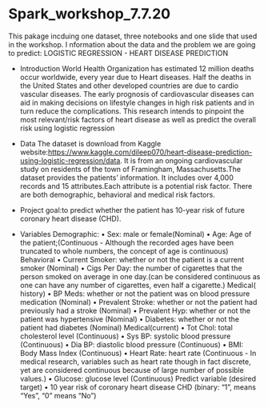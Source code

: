# Spark_workshop_7.7.20
This pakage incduing one dataset, three notebooks and one slide that used in the workshop.
I
nformation about the data and the problem we are going to predict:
LOGISTIC REGRESSION - HEART DISEASE PREDICTION

* Introduction
World Health Organization has estimated 12 million deaths occur worldwide, every year due to Heart diseases. Half the deaths in the United States and other developed countries are due to cardio vascular diseases. The early prognosis of cardiovascular diseases can aid in making decisions on lifestyle changes in high risk patients and in turn reduce the complications. This research intends to pinpoint the most relevant/risk factors of heart disease as well as predict the overall risk using logistic regression

* Data
The dataset is download from Kaggle website:https://www.kaggle.com/dileep070/heart-disease-prediction-using-logistic-regression/data. It is from an ongoing cardiovascular study on residents of the town of Framingham, Massachusetts.The dataset provides the patients’ information. It includes over 4,000 records and 15 attributes.Each attribute is a potential risk factor. There are both demographic, behavioral and medical risk factors.

* Project goal:to predict whether the patient has 10-year risk of future coronary heart disease (CHD).

* Variables
Demographic:
• Sex: male or female(Nominal)
• Age: Age of the patient;(Continuous - Although the recorded ages have been truncated to whole numbers, the concept of age is continuous)
Behavioral
• Current Smoker: whether or not the patient is a current smoker (Nominal)
• Cigs Per Day: the number of cigarettes that the person smoked on average in one day.(can be considered continuous as one can have any number of cigarettes, even half a cigarette.)
Medical( history)
• BP Meds: whether or not the patient was on blood pressure medication (Nominal)
• Prevalent Stroke: whether or not the patient had previously had a stroke (Nominal)
• Prevalent Hyp: whether or not the patient was hypertensive (Nominal)
• Diabetes: whether or not the patient had diabetes (Nominal)
Medical(current)
• Tot Chol: total cholesterol level (Continuous)
• Sys BP: systolic blood pressure (Continuous)
• Dia BP: diastolic blood pressure (Continuous)
• BMI: Body Mass Index (Continuous)
• Heart Rate: heart rate (Continuous - In medical research, variables such as heart rate though in fact discrete, yet are considered continuous because of large number of possible values.)
• Glucose: glucose level (Continuous)
Predict variable (desired target)
• 10 year risk of coronary heart disease CHD (binary: “1”, means “Yes”, “0” means “No”)
